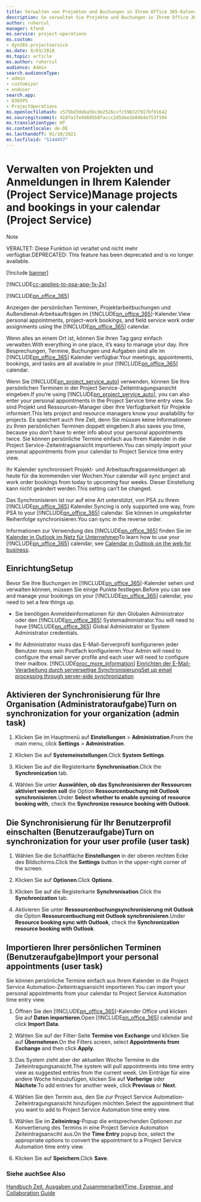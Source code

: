 ```yaml
---
title: Verwalten von Projekten und Buchungen in Ihrem Office 365-Kalender
description: So verwalten Sie Projekte und Buchungen in Ihrem Office 365-Kalender
author: ruhercul
manager: kfend
ms.service: project-operations
ms.custom:
- dyn365-projectservice
ms.date: 8/03/2018
ms.topic: article
ms.author: ruhercul
audience: Admin
search.audienceType:
- admin
- customizer
- enduser
search.app:
- D365PS
- ProjectOperations
ms.openlocfilehash: c575bd3deba5bcde2526ccfc598327917bf91642
ms.sourcegitcommit: 418fa1fe9d605b8faccc2d5dee1b04b4e753f194
ms.translationtype: HT
ms.contentlocale: de-DE
ms.lasthandoff: 02/10/2021
ms.locfileid: "5144457"
---
```

# <a name="manage-projects-and-bookings-in-your-calendar-project-service"></a><span data-ttu-id="5de11-103">Verwalten von Projekten und Anmeldungen in Ihrem Kalender (Project Service)</span><span class="sxs-lookup"><span data-stu-id="5de11-103">Manage projects and bookings in your calendar (Project Service)</span></span>

> [!Note]
> <span data-ttu-id="5de11-104">VERALTET: Diese Funktion ist veraltet und nicht mehr verfügbar.</span><span class="sxs-lookup"><span data-stu-id="5de11-104">DEPRECATED: This feature has been deprecated and is no longer available.</span></span>

[!include [banner](../includes/psa-now-project-operations.md)]

[!INCLUDE[cc-applies-to-psa-app-1x-2x](../includes/cc-applies-to-psa-app-1x-2x.md)]

[!INCLUDE[pn_office_365](../includes/pn-office-365.md)] 

<span data-ttu-id="5de11-105">Anzeigen der persönlichen Terminen, Projektarbeitbuchungen und Außendienst-Arbeitsaufträgen im [!INCLUDE[pn_office_365](../includes/pn-office-365.md)]-Kalender.</span><span class="sxs-lookup"><span data-stu-id="5de11-105">View personal appointments, project-work bookings, and field service work order assignments using the [!INCLUDE[pn_office_365](../includes/pn-office-365.md)] calendar.</span></span>  
  
 <span data-ttu-id="5de11-106">Wenn alles an einem Ort ist, können Sie Ihren Tag ganz einfach verwalten.</span><span class="sxs-lookup"><span data-stu-id="5de11-106">With everything in one place, it’s easy to manage your day.</span></span> <span data-ttu-id="5de11-107">Ihre Besprechungen, Termine, Buchungen und Aufgaben sind alle im [!INCLUDE[pn_office_365](../includes/pn-office-365.md)] Kalender verfügbar.</span><span class="sxs-lookup"><span data-stu-id="5de11-107">Your meetings, appointments, bookings, and tasks are all available in your [!INCLUDE[pn_office_365](../includes/pn-office-365.md)] calendar.</span></span>  
  
 <span data-ttu-id="5de11-108">Wenn Sie [!INCLUDE[pn_project_service_auto](../includes/pn-project-service-auto.md)] verwenden, können Sie Ihre persönlichen Terminen in der Project Service-Zeiteintragungsansicht eingeben.</span><span class="sxs-lookup"><span data-stu-id="5de11-108">If you’re using [!INCLUDE[pn_project_service_auto](../includes/pn-project-service-auto.md)], you can also enter your personal appointments in the Project Service time entry view.</span></span> <span data-ttu-id="5de11-109">So sind Projekt und Ressourcen-Manager über Ihre Verfügbarkeit für Projekte informiert.</span><span class="sxs-lookup"><span data-stu-id="5de11-109">This lets project and resource managers know your availability for projects.</span></span> <span data-ttu-id="5de11-110">Es speichert auch Ihre Zeit, denn Sie müssen keine Informationen zu Ihren persönlichen Terminen doppelt eingeben.</span><span class="sxs-lookup"><span data-stu-id="5de11-110">It also saves you time, because you don’t have to enter info about your personal appointments twice.</span></span> <span data-ttu-id="5de11-111">Sie können persönliche Termine einfach aus Ihrem Kalender in die Project Service-Zeiteintragsansicht importieren.</span><span class="sxs-lookup"><span data-stu-id="5de11-111">You can simply import your personal appointments from your calendar to Project Service time entry view.</span></span>  
  
 <span data-ttu-id="5de11-112">Ihr Kalender synchronisiert Projekt- und Arbeitsauftragsanmeldungen ab heute für die kommenden vier Wochen.</span><span class="sxs-lookup"><span data-stu-id="5de11-112">Your calendar will sync project and work order bookings from today to upcoming four weeks.</span></span> <span data-ttu-id="5de11-113">Dieser Einstellung kann nicht geändert werden.</span><span class="sxs-lookup"><span data-stu-id="5de11-113">This setting can’t be changed.</span></span>  
  
 <span data-ttu-id="5de11-114">Das Synchronisieren ist nur auf eine Art unterstützt, von PSA zu Ihrem [!INCLUDE[pn_office_365](../includes/pn-office-365.md)] Kalender.</span><span class="sxs-lookup"><span data-stu-id="5de11-114">Syncing is only supported one way, from PSA to your [!INCLUDE[pn_office_365](../includes/pn-office-365.md)] calendar.</span></span> <span data-ttu-id="5de11-115">Sie können in umgekehrter Reihenfolge synchronisieren.</span><span class="sxs-lookup"><span data-stu-id="5de11-115">You can sync in the reverse order.</span></span> 
  
 <span data-ttu-id="5de11-116">Informationen zur Verwendung des [!INCLUDE[pn_office_365](../includes/pn-office-365.md)] finden Sie im [Kalender in Outlook im Netz für Unternehmen](https://support.office.com/article/Calendar-in-Outlook-on-the-web-for-business-5219c457-d1fe-4c2f-9032-1a816b88e936)</span><span class="sxs-lookup"><span data-stu-id="5de11-116">To learn how to use your [!INCLUDE[pn_office_365](../includes/pn-office-365.md)] calendar, see [Calendar in Outlook on the web for business](https://support.office.com/article/Calendar-in-Outlook-on-the-web-for-business-5219c457-d1fe-4c2f-9032-1a816b88e936).</span></span>  
  
## <a name="setup"></a><span data-ttu-id="5de11-117">Einrichtung</span><span class="sxs-lookup"><span data-stu-id="5de11-117">Setup</span></span>  
 <span data-ttu-id="5de11-118">Bevor Sie Ihre Buchungen im [!INCLUDE[pn_office_365](../includes/pn-office-365.md)]-Kalender sehen und verwalten können, müssen Sie einige Punkte festlegen.</span><span class="sxs-lookup"><span data-stu-id="5de11-118">Before you can see and manage your bookings on your [!INCLUDE[pn_office_365](../includes/pn-office-365.md)] calendar, you need to set a few things up.</span></span>  
  
- <span data-ttu-id="5de11-119">Sie benötigen Anmeldeinformationen für den Globalen Administrator oder den [!INCLUDE[pn_office_365](../includes/pn-office-365.md)] Systemadministrator.</span><span class="sxs-lookup"><span data-stu-id="5de11-119">You will need to have [!INCLUDE[pn_office_365](../includes/pn-office-365.md)] Global Administrator or System Administrator credentials.</span></span>  
  
- <span data-ttu-id="5de11-120">Ihr Administrator muss das E-Mail-Serverprofil konfigurieren jeder Benutzer muss sein Postfach konfigurieren.</span><span class="sxs-lookup"><span data-stu-id="5de11-120">Your Admin will need to configure the email server profile and each user will need to configure their mailbox.</span></span> [!INCLUDE[proc_more_information](../includes/proc-more-information.md)] <span data-ttu-id="5de11-121">[Einrichten der E-Mail-Verarbeitung durch serverseitige Synchronisierung](https://docs.microsoft.com/dynamics365/customerengagement/on-premises/admin/set-up-server-side-synchronization-of-email-appointments-contacts-and-tasks)</span><span class="sxs-lookup"><span data-stu-id="5de11-121">[Set up email processing through server-side synchronization](https://docs.microsoft.com/dynamics365/customerengagement/on-premises/admin/set-up-server-side-synchronization-of-email-appointments-contacts-and-tasks)</span></span>  
  
## <a name="turn-on-synchronization-for-your-organization-admin-task"></a><span data-ttu-id="5de11-122">Aktivieren der Synchronisierung für Ihre Organisation (Administratoraufgabe)</span><span class="sxs-lookup"><span data-stu-id="5de11-122">Turn on synchronization for your organization (admin task)</span></span>  
  
1.  <span data-ttu-id="5de11-123">Klicken Sie im Hauptmenü auf **Einstellungen** > **Administration**.</span><span class="sxs-lookup"><span data-stu-id="5de11-123">From the main menu, click **Settings** > **Administration**.</span></span>  
  
2.  <span data-ttu-id="5de11-124">Klicken Sie auf **Systemeinstellungen**.</span><span class="sxs-lookup"><span data-stu-id="5de11-124">Click **System Settings**.</span></span>  
  
3.  <span data-ttu-id="5de11-125">Klicken Sie auf die Registerkarte **Synchronisation**.</span><span class="sxs-lookup"><span data-stu-id="5de11-125">Click the **Synchronization** tab.</span></span>  
  
4.  <span data-ttu-id="5de11-126">Wählen Sie unter **Auswählen, ob das Synchronisieren der Ressourcen aktiviert werden soll** die Option **Ressourcenbuchung mit Outlook synchronisieren**.</span><span class="sxs-lookup"><span data-stu-id="5de11-126">Under **Select whether to enable syncing of resource booking with**, check the **Synchronize resource booking with Outlook**.</span></span>  
  
## <a name="turn-on-synchronization-for-your-user-profile-user-task"></a><span data-ttu-id="5de11-127">Die Synchronisierung für Ihr Benutzerprofil einschalten (Benutzeraufgabe)</span><span class="sxs-lookup"><span data-stu-id="5de11-127">Turn on synchronization for your user profile (user task)</span></span>  
  
1.  <span data-ttu-id="5de11-128">Wählen Sie die Schaltfläche **Einstellungen** in der oberen rechten Ecke des Bildschirms.</span><span class="sxs-lookup"><span data-stu-id="5de11-128">Click the **Settings** button in the upper-right corner of the screen.</span></span>  
  
2.  <span data-ttu-id="5de11-129">Klicken Sie auf **Optionen**.</span><span class="sxs-lookup"><span data-stu-id="5de11-129">Click **Options**.</span></span>  
  
3.  <span data-ttu-id="5de11-130">Klicken Sie auf die Registerkarte **Synchronisation**.</span><span class="sxs-lookup"><span data-stu-id="5de11-130">Click the **Synchronization** tab.</span></span>  
  
4.  <span data-ttu-id="5de11-131">Aktivieren Sie unter **Ressourcenbuchungsynchronisierung mit Outlook** die Option **Ressourcenbuchung mit Outlook synchronisieren**.</span><span class="sxs-lookup"><span data-stu-id="5de11-131">Under **Resource booking sync with Outlook**, check the **Synchronization resource booking with Outlook**.</span></span>  
  
## <a name="import-your-personal-appointments-user-task"></a><span data-ttu-id="5de11-132">Importieren Ihrer persönlichen Terminen (Benutzeraufgabe)</span><span class="sxs-lookup"><span data-stu-id="5de11-132">Import your personal appointments (user task)</span></span>  
 <span data-ttu-id="5de11-133">Sie können persönliche Termine einfach aus Ihrem Kalender in die Project Service Automation-Zeiteintragsansicht importieren.</span><span class="sxs-lookup"><span data-stu-id="5de11-133">You can import your personal appointments from your calendar to Project Service Automation time entry view.</span></span>  
  
1. <span data-ttu-id="5de11-134">Öffnen Sie den [!INCLUDE[pn_office_365](../includes/pn-office-365.md)]-Kalender Office und klicken Sie auf **Daten importieren**.</span><span class="sxs-lookup"><span data-stu-id="5de11-134">Open [!INCLUDE[pn_office_365](../includes/pn-office-365.md)] calendar and click **Import Data**.</span></span>  
  
2. <span data-ttu-id="5de11-135">Wählen Sie auf der Filter-Seite **Termine von Exchange** und klicken Sie auf **Übernehmen**.</span><span class="sxs-lookup"><span data-stu-id="5de11-135">On the Filters screen, select **Appointments from Exchange** and then click **Apply**.</span></span>  
  
3. <span data-ttu-id="5de11-136">Das System zieht aber der aktuellen Woche Termine in die Zeiteintragungsansicht.</span><span class="sxs-lookup"><span data-stu-id="5de11-136">The system will pull appointments into time entry view as suggested entries from the current week.</span></span> <span data-ttu-id="5de11-137">Um Einträge für eine andere Woche hinzuzufügen, klicken Sie auf **Vorherige** oder **Nächste**.</span><span class="sxs-lookup"><span data-stu-id="5de11-137">To add entries for another week, click **Previous** or **Next**.</span></span>  
  
4. <span data-ttu-id="5de11-138">Wählen Sie den Termin aus, den Sie zur Project Service Automation-Zeiteintragungsansicht hinzufügen möchten.</span><span class="sxs-lookup"><span data-stu-id="5de11-138">Select the appointment that you want to add to Project Service Automation time entry view.</span></span>  
  
5. <span data-ttu-id="5de11-139">Wählen Sie im **Zeiteintrag**-Popup die entsprechenden Optionen zur Konvertierung des Termins in eine Project Service Automation Zeiteintragsansciht aus.</span><span class="sxs-lookup"><span data-stu-id="5de11-139">On the **Time Entry** popup box, select the appropriate options to convert the appointment to a Project Service Automation time entry view.</span></span>  
  
6. <span data-ttu-id="5de11-140">Klicken Sie auf **Speichern**.</span><span class="sxs-lookup"><span data-stu-id="5de11-140">Click **Save**.</span></span>  
  
### <a name="see-also"></a><span data-ttu-id="5de11-141">Siehe auch</span><span class="sxs-lookup"><span data-stu-id="5de11-141">See Also</span></span>  
 [<span data-ttu-id="5de11-142">Handbuch Zeit, Ausgaben und Zusammenarbeit</span><span class="sxs-lookup"><span data-stu-id="5de11-142">Time, Expense, and Collaboration Guide</span></span>](../psa/time-expense-collaboration-guide.md)
